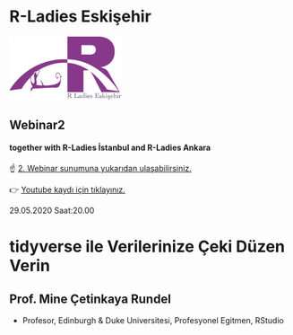# R-Ladies Eskişehir 



<img src="https://github.com/bkanx/R-Ladies-EskisehR-Stickers/blob/master/Init.png" width="200"> 

## Webinar2

#### together with R-Ladies İstanbul and R-Ladies Ankara

:point_up:  [2. Webinar sunumuna yukarıdan ulaşabilirsiniz. ]()

:point_right:  [Youtube kaydı için tıklayınız.](https://www.youtube.com/watch?v=A-zCgrfDavI&t=3856s)



29.05.2020 Saat:20.00

# tidyverse ile Verilerinize Çeki Düzen Verin

## Prof. Mine Çetinkaya Rundel

  - Profesor, Edinburgh & Duke Universitesi, Profesyonel Egitmen, RStudio
